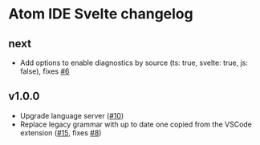 # Atom IDE Svelte changelog

## next

- Add options to enable diagnostics by source (ts: true, svelte: true, js: false), fixes [#6](https://github.com/sveltejs/svelte-atom/issues/6)

## v1.0.0

- Upgrade language server ([#10](https://github.com/sveltejs/svelte-atom/pull/10))
- Replace legacy grammar with up to date one copied from the VSCode extension ([#15](https://github.com/sveltejs/svelte-atom/pull/15), fixes [#8](https://github.com/sveltejs/svelte-atom/issues/8))
